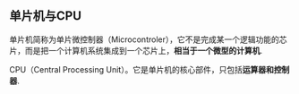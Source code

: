 ## 单片机与CPU

单片机简称为单片微控制器（Microcontroler），它不是完成某一个逻辑功能的芯片，而是把一个计算机系统集成到一个芯片上，**相当于一个微型的计算机**.

CPU（Central Processing Unit）。它是单片机的核心部件，只包括**运算器和控制器**.